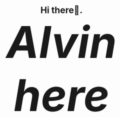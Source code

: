<div id="header" align="center">
  <h1>Hi there👋. <br>
  <em style="font-size:5em";>Alvin here</em>
  </h1>
  
</div>

